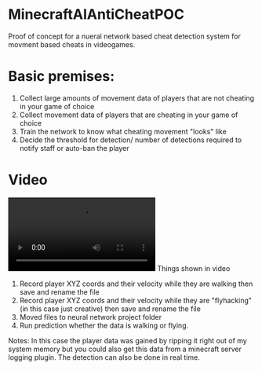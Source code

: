 # MinecraftAIAntiCheatPOC
Proof of concept for a nueral network based cheat detection system for movment based cheats in videogames. 
# Basic premises: 
  1. Collect large amounts of movement data of players that are not cheating in your game of choice
  2. Collect movement data of players that are cheating in your game of choice
  3. Train the network to know what cheating movement "looks" like
  4. Decide the threshold for detection/ number of detections required to notify staff or auto-ban the player
# Video
![video](https://github.com/ScottXTra/MinecraftAIAntiCheatPOC/raw/master/POC-VIDEO.mp4)
Things shown in video 
  1. Record player XYZ coords and their velocity while they are walking then save and rename the file
  2. Record player XYZ coords and their velocity while they are "flyhacking" (in this case just creative) then save and rename the file
  3. Moved files to neural network project folder
  4. Run prediction whether the data is walking or flying. 

  Notes: In this case the player data was gained by ripping it right out of my system memory but you could also get this data from a minecraft server logging plugin. The   detection can also be done in real time.
